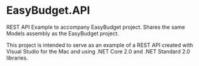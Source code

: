 # EasyBudget.API
REST API Example to accompany EasyBudget project. Shares the same Models assembly as the EasyBudget
project.

This project is intended to serve as an example of a REST API created with Visual Studio for the Mac 
and using .NET Core 2.0 and .NET Standard 2.0 libraries.
